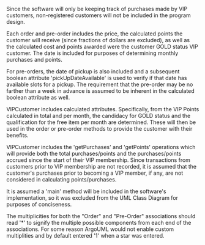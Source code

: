 Since the software will only be keeping track of purchases made by VIP customers, non-registered customers will not be 
included in the program design.

Each order and pre-order includes the price, the calculated points the customer will receive (since fractions of dollars
are excluded), as well as the calculated cost and points awarded were the customer GOLD status VIP customer.  The date
is included for purposes of determining monthly purchases and points.

For pre-orders, the date of pickup is also included and a subsequent boolean attribute 'pickUpDateAvailable' is used to 
verify if that date has available slots for a pickup.  The requirement that the pre-order may be no farther than a week 
in advance is assumed to be inherent in the calculated boolean attribute as well.

VIPCustomer includes calculated attributes.  Specifically, from the VIP Points calculated in total and per month, the candidacy for GOLD status and the qualification for the free item per month are determined.  These will then be used in the order or pre-order methods to provide the customer with their benefits. 

VIPCustomer includes the 'getPurchases' and 'getPoints' operations which will provide both the total purchases/points and the purchases/points accrued since the start of their VIP membership.  Since transactions from customers prior to VIP membership are not recorded, it is assumed that the customer's purchases prior to becoming a VIP member, if any, are not considered in calculating points/purchases.

It is assumed a 'main' method will be included in the software's implementation, so it was excluded from the UML Class Diagram for purposes of conciseness.

The multiplicities for both the "Order" and "Pre-Order" associations should read '*' to signify the multiple possible components from each end of the associations.  For some reason ArgoUML would not enable custom multiplities and by default entered '1' when a star was entered.

